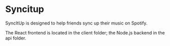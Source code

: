 # Syncitup

SyncItUp is designed to help friends sync up their music on Spotify.

The React frontend is located in the client folder; the Node.js backend in the api folder.
